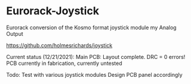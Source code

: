 # Eurorack-Joystick

Eurorack conversion of the Kosmo format joystick module my Analog Output

https://github.com/holmesrichards/joystick

Current status (12/21/2021):
Main PCB: Layout complete. DRC = 0 errors!
          PCB currently in fabrication, currently untested
          
Todo: Test with various joystick modules
      Design PCB panel accordingly
